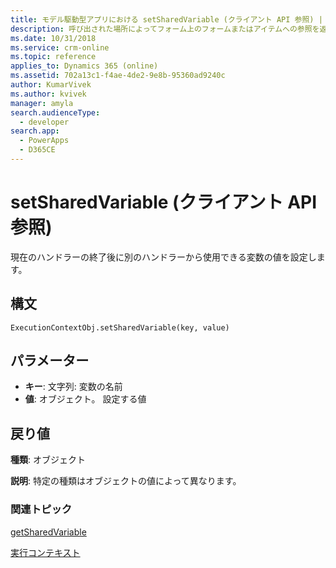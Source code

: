 ```yaml
---
title: モデル駆動型アプリにおける setSharedVariable (クライアント API 参照) | MicrosoftDocs
description: 呼び出された場所によってフォーム上のフォームまたはアイテムへの参照を返す getEventSource メソッドについて説明します。
ms.date: 10/31/2018
ms.service: crm-online
ms.topic: reference
applies_to: Dynamics 365 (online)
ms.assetid: 702a13c1-f4ae-4de2-9e8b-95360ad9240c
author: KumarVivek
ms.author: kvivek
manager: amyla
search.audienceType:
  - developer
search.app:
  - PowerApps
  - D365CE
---
```

# <a name="setsharedvariable-client-api-reference"></a>setSharedVariable (クライアント API 参照)



現在のハンドラーの終了後に別のハンドラーから使用できる変数の値を設定します。

## <a name="syntax"></a>構文

`ExecutionContextObj.setSharedVariable(key, value)`

## <a name="parameters"></a>パラメーター

- **キー**: 文字列: 変数の名前
- **値**: オブジェクト。 設定する値



## <a name="return-value"></a>戻り値

**種類**: オブジェクト

**説明**: 特定の種類はオブジェクトの値によって異なります。

### <a name="related-topics"></a>関連トピック
[getSharedVariable](getSharedVariable.md)

[実行コンテキスト](../execution-context.md)





